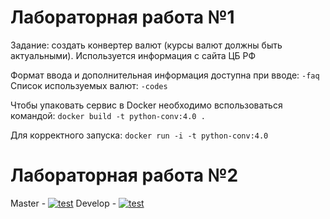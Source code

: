 # Лабораторная работа №1 

Задание: создать конвертер валют (курсы валют должны быть актуальными). Используется информация с сайта ЦБ РФ

Формат ввода и дополнительная информация доступна при вводе: ```-faq``` Список используемых валют: ```-codes```

Чтобы упаковать сервис в Docker необходимо вспользоваться командой: ```docker build -t python-conv:4.0 .```

Для корректного запуска: ```docker run -i -t python-conv:4.0```


# Лабораторная работа №2


Master - [![test](https://github.com/maksem-va/ValuteConverter/actions/workflows/test.yml/badge.svg)](https://github.com/maksem-va/ValuteConverter/actions/workflows/test.yml)
Develop - [![test](https://github.com/maksem-va/ValuteConverter/actions/workflows/test.yml/badge.svg?branch=develop)](https://github.com/maksem-va/ValuteConverter/actions/workflows/test.yml)
